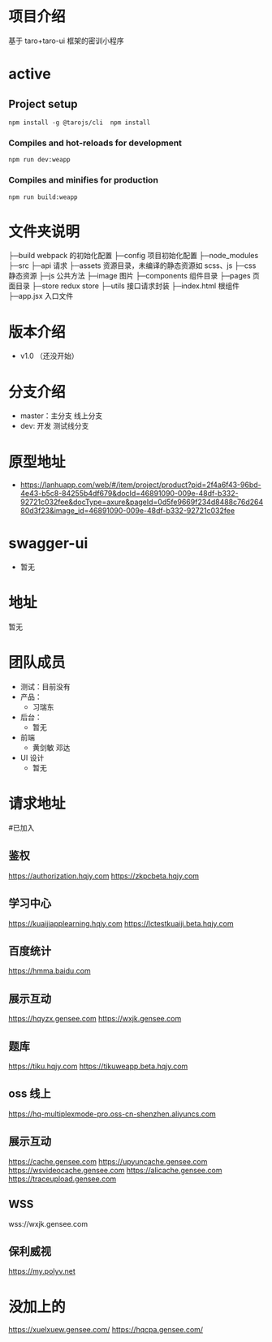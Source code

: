 <!--
 * @Description:
 * @Version: 1.0
 * @Autor: 黄剑敏
 * @Date: 2020-02-05
 * @LastEditors: 邓达
 * @LastEditTime: 2020-03-18 15:38:42
 -->

# 项目介绍

基于 taro+taro-ui 框架的密训小程序

# active

## Project setup

```
npm install -g @tarojs/cli  npm install
```

### Compiles and hot-reloads for development

```
npm run dev:weapp
```

### Compiles and minifies for production

```
npm run build:weapp
```

# 文件夹说明

├─build webpack 的初始化配置
├─config 项目初始化配置
├─node_modules
├─src
├─api 请求
├─assets 资源目录，未编译的静态资源如 scss、js
├─css 静态资源
├─js 公共方法
├─image 图片
├─components 组件目录
├─pages 页面目录
├─store redux store
├─utils 接口请求封装
├─index.html 根组件
├─app.jsx 入口文件

# 版本介绍

- v1.0 （还没开始）

# 分支介绍

- master：主分支 线上分支
- dev: 开发 测试线分支

# 原型地址

- https://lanhuapp.com/web/#/item/project/product?pid=2f4a6f43-96bd-4e43-b5c8-84255b4df679&docId=46891090-009e-48df-b332-92721c032fee&docType=axure&pageId=0d5fe9669f234d8488c76d26480d3f23&image_id=46891090-009e-48df-b332-92721c032fee

# swagger-ui

- 暂无

# 地址

暂无

# 团队成员

- 测试：目前没有
- 产品：
  - 习瑞东
- 后台：
  - 暂无
- 前端
  - 黄剑敏 邓达
- UI 设计
  - 暂无

# 请求地址

#已加入

## 鉴权

https://authorization.hqjy.com
https://zkpcbeta.hqjy.com

## 学习中心

https://kuaijiapplearning.hqjy.com
https://lctestkuaiji.beta.hqjy.com

## 百度统计

https://hmma.baidu.com

## 展示互动

https://hqyzx.gensee.com
https://wxjk.gensee.com

## 题库

https://tiku.hqjy.com
https://tikuweapp.beta.hqjy.com

## oss 线上

https://hq-multiplexmode-pro.oss-cn-shenzhen.aliyuncs.com

## 展示互动

https://cache.gensee.com
https://upyuncache.gensee.com
https://wsvideocache.gensee.com
https://alicache.gensee.com
https://traceupload.gensee.com

## WSS

wss://wxjk.gensee.com

## 保利威视

https://my.polyv.net

# 没加上的

https://xuelxuew.gensee.com/
https://hqcpa.gensee.com/

